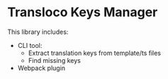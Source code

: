 # Transloco Keys Manager

This library includes:

- CLI tool: 
    - Extract translation keys from template/ts files 
    - Find missing keys
- Webpack plugin
